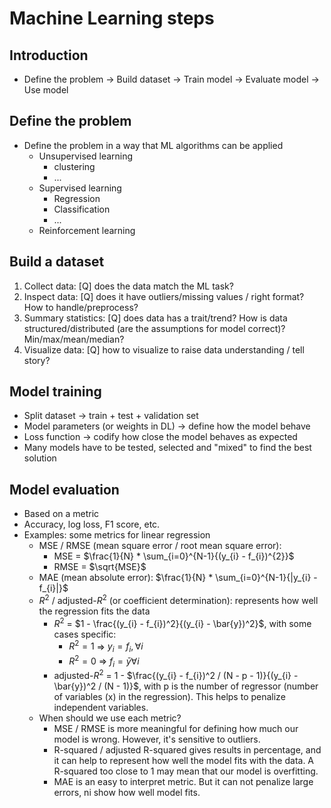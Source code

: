 # Machine Learning steps

## Introduction
- Define the problem -> Build dataset -> Train model -> Evaluate model -> Use model

## Define the problem
- Define the problem in a way that ML algorithms can be applied
  - Unsupervised learning
    - clustering
    - ...
  - Supervised learning
    - Regression
    - Classification
    - ...
  - Reinforcement learning

## Build a dataset
1. Collect data: [Q] does the data match the ML task?
2. Inspect data: [Q] does it have outliers/missing values / right format? How to handle/preprocess?
3. Summary statistics: [Q] does data has a trait/trend? How is data structured/distributed (are the assumptions for model correct)? Min/max/mean/median?
4. Visualize data: [Q] how to visualize to raise data understanding / tell story?

## Model training
- Split dataset -> train + test + validation set
- Model parameters (or weights in DL) -> define how the model behave
- Loss function -> codify how close the model behaves as expected
- Many models have to be tested, selected and "mixed" to find the best solution

## Model evaluation
- Based on a metric
- Accuracy, log loss, F1 score, etc.
- Examples: some metrics for linear regression
  - MSE / RMSE (mean square error / root mean square error): 
    - MSE = $\frac{1}{N} * \sum_{i=0}^{N-1}{(y_{i} - f_{i})^{2}}$ 
    - RMSE = $\sqrt{MSE}$
  - MAE (mean absolute error): $\frac{1}{N} * \sum_{i=0}^{N-1}{|y_{i} - f_{i}|}$
  - $R^2$ / adjusted-$R^2$ (or coefficient determination): represents how well the regression fits the data
    - $R^2$ = $1 - \frac{(y_{i} - f_{i})^2}{(y_{i} - \bar{y})^2}$, with some cases specific:
      - $R^2 = 1$ => $y_{i} = f_{i}, \forall i$
      - $R^2 = 0$ => $f_{i} = \bar{y} \forall i$
    - adjusted-$R^2$ = 1 - $\frac{(y_{i} - f_{i})^2 / (N - p - 1)}{(y_{i} - \bar{y})^2 / (N - 1)}$, with p is the number of regressor (number of variables (x) in the regression). This helps to penalize independent variables.
  - When should we use each metric?
    - MSE / RMSE is more meaningful for defining how much our model is wrong. However, it's sensitive to outliers.
    - R-squared / adjusted R-squared gives results in percentage, and it can help to represent how well the model fits with the data. A R-squared too close to 1 may mean that our model is overfitting.
    - MAE is an easy to interpret metric. But it can not penalize large errors, ni show how well model fits.